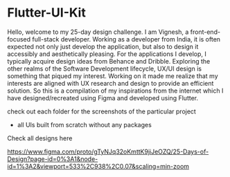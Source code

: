 # Flutter-UI-Kit  

Hello, welcome to my 25-day design challenge. I am Vignesh, a front-end-focused full-stack developer. Working as a developer from India, it is often expected not only just develop the application, but also to design it accessibly and aesthetically pleasing. For the applications I develop, I typically acquire design ideas from Behance and Dribble. Exploring the other realms of the Software Development lifecycle, UX/UI design is something that piqued my interest. Working on it made me realize that my interests are aligned with UX research and design to provide an efficient solution. So this is a compilation of my inspirations from the internet which I have designed/recreated using Figma and developed using Flutter.   


check out each folder for the screenshots of the particular project   
 - all UIs built from scratch without any packages
 
 Check all designs here 

https://www.figma.com/proto/gTyNJq32oKmttK9jiJeOZQ/25-Days-of-Design?page-id=0%3A1&node-id=1%3A2&viewport=533%2C938%2C0.07&scaling=min-zoom
 
